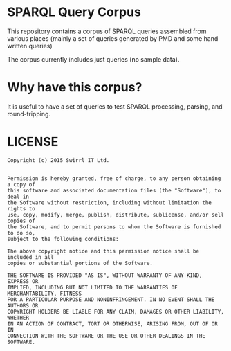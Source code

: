 # SPARQL Query Corpus

This repository contains a corpus of SPARQL queries assembled from various
places (mainly a set of queries generated by PMD and some hand written queries)

The corpus currently includes just queries (no sample data).

# Why have this corpus?

It is useful to have a set of queries to test SPARQL processing, parsing, and
round-tripping.

# LICENSE

````
Copyright (c) 2015 Swirrl IT Ltd.


Permission is hereby granted, free of charge, to any person obtaining a copy of
this software and associated documentation files (the "Software"), to deal in
the Software without restriction, including without limitation the rights to
use, copy, modify, merge, publish, distribute, sublicense, and/or sell copies of
the Software, and to permit persons to whom the Software is furnished to do so,
subject to the following conditions:

The above copyright notice and this permission notice shall be included in all
copies or substantial portions of the Software.

THE SOFTWARE IS PROVIDED "AS IS", WITHOUT WARRANTY OF ANY KIND, EXPRESS OR
IMPLIED, INCLUDING BUT NOT LIMITED TO THE WARRANTIES OF MERCHANTABILITY, FITNESS
FOR A PARTICULAR PURPOSE AND NONINFRINGEMENT. IN NO EVENT SHALL THE AUTHORS OR
COPYRIGHT HOLDERS BE LIABLE FOR ANY CLAIM, DAMAGES OR OTHER LIABILITY, WHETHER
IN AN ACTION OF CONTRACT, TORT OR OTHERWISE, ARISING FROM, OUT OF OR IN
CONNECTION WITH THE SOFTWARE OR THE USE OR OTHER DEALINGS IN THE SOFTWARE.
````

